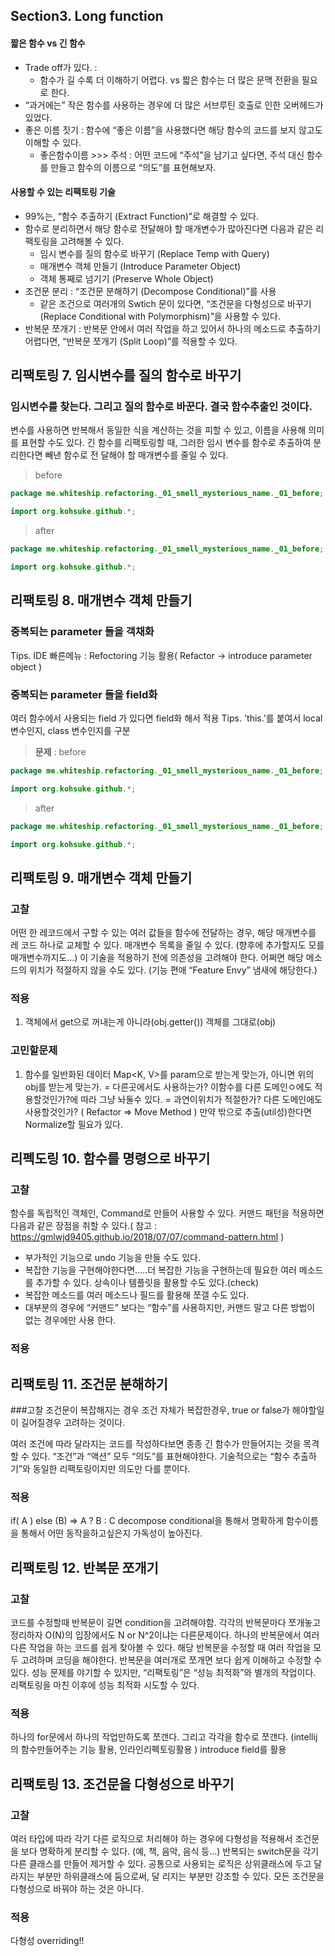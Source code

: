 ## Section3. Long function

#### 짧은 함수 vs 긴 함수 
- Trade off가 있다. : 
  - 함수가 길 수록 더 이해하기 어렵다. vs 짧은 함수는 더 많은 문맥 전환을 필요로 한다.
- “과거에는” 작은 함수를 사용하는 경우에 더 많은 서브루틴 호출로 인한 오버헤드가 있었다.
- 좋은 이름 짓기 : 함수에 “좋은 이름”을 사용했다면 해당 함수의 코드를 보지 않고도 이해할 수 있다.
  - 좋은함수이름 >>> 주석 : 어떤 코드에 “주석”을 남기고 싶다면, 주석 대신 함수를 만들고 함수의 이름으로 “의도”를 표현해보자.

#### 사용할 수 있는 리팩토링 기술
- 99%는, “함수 추출하기 (Extract Function)”로 해결할 수 있다.
- 함수로 분리하면서 해당 함수로 전달해야 할 매개변수가 많아진다면 다음과 같은 리팩토링을 고려해볼 수 있다.
  - 임시 변수를 질의 함수로 바꾸기 (Replace Temp with Query)
  - 매개변수 객체 만들기 (Introduce Parameter Object)
  - 객체 통째로 넘기기 (Preserve Whole Object)
- 조건문 분리 : “조건문 분해하기 (Decompose Conditional)”를 사용
  - 같은 조건으로 여러개의 Swtich 문이 있다면, “조건문을 다형성으로 바꾸기 (Replace Conditional with Polymorphism)”을 사용할 수 있다.
- 반복문 쪼개기 : 반복문 안에서 여러 작업을 하고 있어서 하나의 메소드로 추출하기 어렵다면, “반복문 쪼개기 (Split Loop)”를 적용할 수 있다.

## 리팩토링 7. 임시변수를 질의 함수로 바꾸기

### 임시변수를 찾는다. 그리고 질의 함수로 바꾼다. 결국 함수추출인 것이다.
변수를 사용하면 반복해서 동일한 식을 계산하는 것을 피할 수 있고, 이름을 사용해 의미를 표현할 수도 있다.
긴 함수를 리팩토링할 때, 그러한 임시 변수를 함수로 추출하여 분리한다면 빼낸 함수로 전 달해야 할 매개변수를 줄일 수 있다.

> before

```java
package me.whiteship.refactoring._01_smell_mysterious_name._01_before;

import org.kohsuke.github.*;
```

> after

```java
package me.whiteship.refactoring._01_smell_mysterious_name._01_before;

import org.kohsuke.github.*;
```

## 리팩토링 8. 매개변수 객체 만들기

### 중복되는 parameter 들을 객채화
Tips. IDE 빠른메뉴 : Refoctoring 기능 활용( Refactor -> introduce parameter object )

### 중복되는 parameter 들을 field화
여러 함수에서 사용되는 field 가 있다면 field화 해서 적용
Tips. 'this.'를 붙여서 local 변수인지, class 변수인지를 구분

> __문제__ : before

```java
package me.whiteship.refactoring._01_smell_mysterious_name._01_before;

import org.kohsuke.github.*;
```

> after

```java
package me.whiteship.refactoring._01_smell_mysterious_name._01_before;

import org.kohsuke.github.*;
```

## 리팩토링 9. 매개변수 객체 만들기
### 고찰
어떤 한 레코드에서 구할 수 있는 여러 값들을 함수에 전달하는 경우, 해당 매개변수를 레 코드 하나로 교체할 수 있다.
매개변수 목록을 줄일 수 있다. (향후에 추가할지도 모를 매개변수까지도...) 
이 기술을 적용하기 전에 의존성을 고려해야 한다.
어쩌면 해당 메소드의 위치가 적절하지 않을 수도 있다. (기능 편애 “Feature Envy” 냄새에 해당한다.)

### 적용
1. 객체에서 get으로 꺼내는게 아니라(obj.getter()) 객체를 그대로(obj)

### 고민할문제
1. 함수를 일반화된 데이터 Map<K, V>를 param으로 받는게 맞는가, 아니면 위의 obj를 받는게 맞는가.
=
다른곳에서도 사용하는가? 이함수를 다른 도메인ㅇ에도 적용할것인가?에 따라 그냥 놔둘수 있다.
= 
과연이위치가 적절한가? 다른 도메인에도 사용할것인가? ( Refactor => Move Method )
만약 밖으로 추출(util성)한다면 Normalize할 필요가 있다.

## 리펙도링 10. 함수를 명령으로 바꾸기
### 고찰
함수를 독립적인 객체인, Command로 만들어 사용할 수 있다. 
커맨드 패턴을 적용하면 다음과 같은 장점을 취할 수 있다.( 참고 : https://gmlwjd9405.github.io/2018/07/07/command-pattern.html )
- 부가적인 기능으로 undo 기능을 만들 수도 있다.
- 복잡한 기능을 구현해야한다면.....더 복잡한 기능을 구현하는데 필요한 여러 메소드를 추가할 수 있다. 상속이나 템플릿을 활용할 수도 있다.(check)
- 복잡한 메소드를 여러 메소드나 필드를 활용해 쪼갤 수도 있다.
- 대부분의 경우에 “커맨드” 보다는 “함수”를 사용하지만, 커맨드 말고 다른 방법이 없는 경우에만 사용 한다.

### 적용

## 리팩토링 11. 조건문 분해하기

###고찰
조건문이 복잡해지는 경우 조건 자체가 복잡한경우, true or false가 해야할일이 길어질경우 고려하는 것이다.

여러 조건에 따라 달라지는 코드를 작성하다보면 종종 긴 함수가 만들어지는 것을 목격할 수 있다.
“조건”과 “액션” 모두 “의도”를 표현해야한다.
기술적으로는 “함수 추출하기”와 동일한 리팩토링이지만 의도만 다를 뿐이다.

### 적용
if( A ) else (B) => A ? B : C
decompose conditional을  통해서 명확하게 함수이름을 통해서 어떤 동작을하고싶은지 가독성이 높아진다.


## 리팩토링 12. 반복문 쪼개기

### 고찰
코드를 수정할때 반복문이 길면 condition을 고려해야함.
각각의 반복문마다 쪼개놓고 정리하자
O(N)의 입장에서도 N or N^2이냐는 다른문제이다.
하나의 반복문에서 여러 다른 작업을 하는 코드를 쉽게 찾아볼 수 있다. 해당 반복문을 수정할 때 여러 작업을 모두 고려하며 코딩을 해야한다. 반복문을 여러개로 쪼개면 보다 쉽게 이해하고 수정할 수 있다.
성능 문제를 야기할 수 있지만, “리팩토링”은 “성능 최적화”와 별개의 작업이다. 리팩토링을 마친 이후에 성능 최적화 시도할 수 있다.

### 적용
하나의 for문에서 하나의 작업만하도록 쪼갠다. 그리고 각각을 함수로 쪼갠다. (intellij의 함수만들어주는 기능 활용, 인라인리펙토링활용 )
introduce field를 활용

## 리팩토링 13. 조건문을 다형성으로 바꾸기

### 고찰
여러 타입에 따라 각기 다른 로직으로 처리해야 하는 경우에 다형성을 적용해서 조건문을 보다 명확하게 분리할 수 있다. (예, 책, 음악, 음식 등...) 반복되는 switch문을 각기 다른 클래스를 만들어 제거할 수 있다.
공통으로 사용되는 로직은 상위클래스에 두고 달라지는 부분만 하위클래스에 둠으로써, 달 리지는 부분만 강조할 수 있다.
모든 조건문을 다형성으로 바꿔야 하는 것은 아니다.

### 적용
다형성 overriding!!
